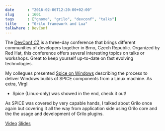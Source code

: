 ```yaml
---
date      : "2016-02-06T12:20:00+02:00"
slug      : 1601
tags      : ["gnome", "grilo", "devconf", "talks"]
title     : "Grilo framework and Lua"
talkwhere : DevConf
---
```


The [DevConf CZ](https://devconfcz2016.sched.com/) is a three-day conference
that brings different communities of developers together in Brno, Czech
Republic. Organized by Red Hat, this conference offers several interesting
topics on talks or workshops. Great to keep yourself up-to-date on fast
evolving technologies.

My collegues presented [Spice on
Windows](https://www.youtube.com/watch?v=qlhbVUI2T6M) describing the process to
deliver Windows builds of SPICE components from a Linux machine. As extra, Virgl
+ Spice (Linux-only) was showed in the end, check it out!

As SPICE was covered by very capable hands, I talked about Grilo once again but
covering it all the way from application side using Grilo core and the the usage
and development of Grilo plugins.

[Video](https://www.youtube.com/watch?v=RrCp3eOhLl0)
[Slides](/slides/1601-devconf-intro-to-grilo.pdf)
